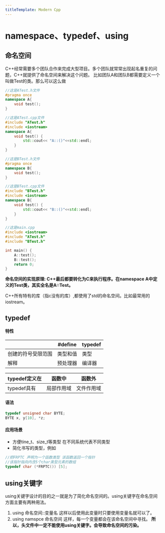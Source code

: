 ```yaml
---
titleTemplate: Modern Cpp
---
```

# namespace、typedef、using

## 命名空间
C++经常需要多个团队合作来完成大型项目。多个团队就常常出现起名重复的问题，C++就提供了命名空间来解决这个问题。
比如团队A和团队B都需要定义一个叫做Test的类。那么可以这么做
```cpp
//这是ATest.h文件
#pragma once
namespace A{
    void test();
}
```
```cpp
//这是ATest.cpp文件
#include "ATest.h"
#include <iostream>
namespace A{
    void test() {
        std::cout<< "A::()"<<std::endl;
    }
}
```
```cpp
//这是BTest.h文件
#pragma once
namespace B{
    void test();
}
```
```cpp
//这是BTest.cpp文件
#include "BTest.h"
#include <iostream>
namespace B{
    void test() {
        std::cout<< "B::()"<<std::endl;
    }
}
```

```cpp
//这是main.cpp
#include <iostream>
#include "ATest.h"
#include "BTest.h"

int main() {
    A::test();
    B::test();
    return 0;
}
```

**命名空间的实现原理: C++最后都要转化为C来执行程序。在namespace A中定义的Test类，其实全名是A::Test。**

C++所有特有的库（指c没有的库）,都使用了std的命名空间。比如最常用的iostream。




## typedef

#### 特性
||#define|typedef|
|--------|--------|--------|
|创建的符号受限范围|类型和值|类型|
|解释|预处理器|编译器|

|typedef定义在|函数中|函数外|
|--------|--------|--------|
|typedef具有|局部作用域|文件作用域|

#### 语法
```c
typedef unsigned char BYTE;
BYTE x, y[10], *z;
```
#### 应用场景
- 方便tine_t、size_t等类型 在不同系统代表不同类型
- 简化书写的类型，例如
```c
//把FRPTC 声明为一个函数类型 该函数返回一个指针
//该指针指向内含5个char类型元素的数组
typedef char (*FRPTC()) [5];
```


## using关键字
using关键字设计的目的之一就是为了简化命名空间的。using关键字在命名空间方面主要有两种用法。
1. using 命名空间::变量名
这样以后使用此变量时只要使用变量名就可以了。
2. using namspce 命名空间
这样，每一个变量都会在该命名空间中寻找。
**所以，头文件中一定不能使用using关键字。会导致命名空间的污染。**